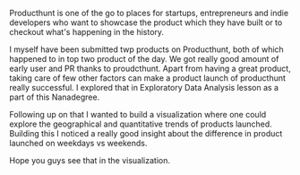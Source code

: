 Producthunt is one of the go to places for startups, entrepreneurs and indie developers who want to showcase the product 
which they have built or to checkout what's happening in the history.

I myself have been submitted twp products on Producthunt, both of which happened to in top two product of the day.
We got really good amount of early user and PR thanks to proudcthunt. Apart from having a great product, taking care of 
few other factors can make a product launch of producthunt really successful. I explored that in Exploratory Data Analysis 
lesson as a part of this Nanadegree.

Following up on that I wanted to build a visualization where one could explore the geographical and quantitative trends
of products launched. Building this I noticed a really good insight about the difference in product launched on weekdays
vs weekends.

Hope you guys see that in the visualization.
